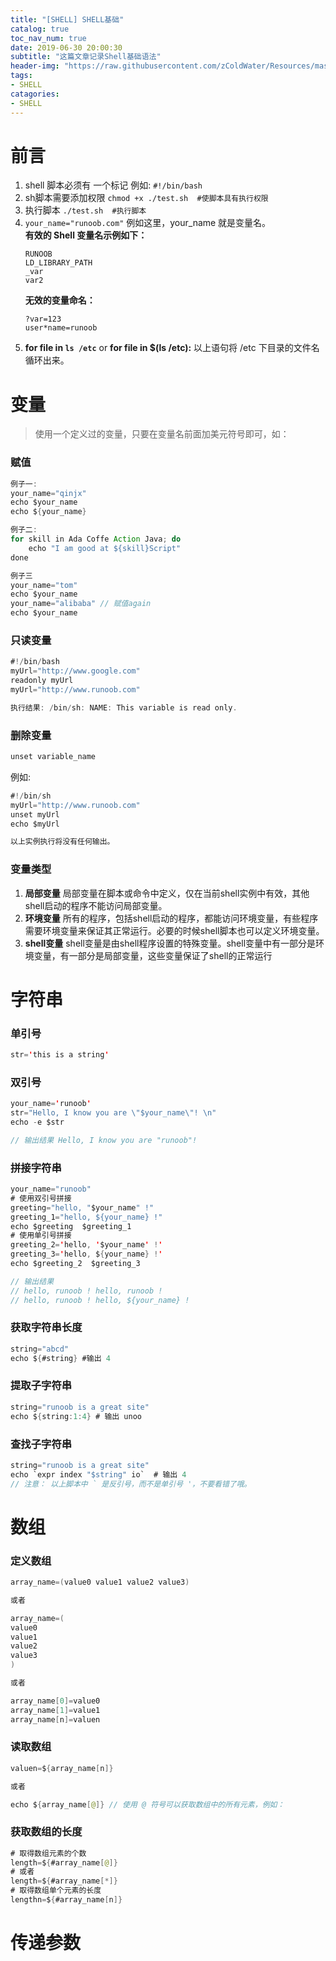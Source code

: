 ```yaml
---
title: "[SHELL] SHELL基础"
catalog: true
toc_nav_num: true
date: 2019-06-30 20:00:30
subtitle: "这篇文章记录Shell基础语法"
header-img: "https://raw.githubusercontent.com/zColdWater/Resources/master/Images/cover.jpg"
tags:
- SHELL
catagories:
- SHELL
---
```


前言
=======
1. shell 脚本必须有 一个标记 例如: `#!/bin/bash`
2. sh脚本需要添加权限 `chmod +x ./test.sh  #使脚本具有执行权限`
3. 执行脚本 `./test.sh  #执行脚本`
4. `your_name="runoob.com"` 例如这里，your_name 就是变量名。  
    **有效的 Shell 变量名示例如下：**
    ```
    RUNOOB
    LD_LIBRARY_PATH
    _var
    var2
    ```
    **无效的变量命名：**
    ```
    ?var=123
    user*name=runoob
    ```
5. **for file in `ls /etc`** or **for file in $(ls /etc):** 以上语句将 /etc 下目录的文件名循环出来。


变量
=======
> 使用一个定义过的变量，只要在变量名前面加美元符号即可，如：

### **赋值**
```java
例子一: 
your_name="qinjx"
echo $your_name
echo ${your_name}

例子二:
for skill in Ada Coffe Action Java; do
    echo "I am good at ${skill}Script"
done

例子三
your_name="tom"
echo $your_name
your_name="alibaba" // 赋值again
echo $your_name
```

### **只读变量**
```java
#!/bin/bash
myUrl="http://www.google.com"
readonly myUrl
myUrl="http://www.runoob.com"

执行结果: /bin/sh: NAME: This variable is read only.
```

### **删除变量**
```java
unset variable_name
```
例如:   
```java
#!/bin/sh
myUrl="http://www.runoob.com"
unset myUrl
echo $myUrl

以上实例执行将没有任何输出。
```

### **变量类型**
1. **局部变量** 局部变量在脚本或命令中定义，仅在当前shell实例中有效，其他shell启动的程序不能访问局部变量。
2. **环境变量** 所有的程序，包括shell启动的程序，都能访问环境变量，有些程序需要环境变量来保证其正常运行。必要的时候shell脚本也可以定义环境变量。
3. **shell变量** shell变量是由shell程序设置的特殊变量。shell变量中有一部分是环境变量，有一部分是局部变量，这些变量保证了shell的正常运行



字符串
=======

### **单引号**
```java
str='this is a string'
```

### **双引号**
```java
your_name='runoob'
str="Hello, I know you are \"$your_name\"! \n"
echo -e $str

// 输出结果 Hello, I know you are "runoob"! 
```

### **拼接字符串**
```java
your_name="runoob"
# 使用双引号拼接
greeting="hello, "$your_name" !"
greeting_1="hello, ${your_name} !"
echo $greeting  $greeting_1
# 使用单引号拼接
greeting_2='hello, '$your_name' !'
greeting_3='hello, ${your_name} !'
echo $greeting_2  $greeting_3

// 输出结果
// hello, runoob ! hello, runoob !
// hello, runoob ! hello, ${your_name} !
```

### **获取字符串长度**
```java
string="abcd"
echo ${#string} #输出 4
```

### **提取子字符串**
```java
string="runoob is a great site"
echo ${string:1:4} # 输出 unoo
```

### **查找子字符串**
```java
string="runoob is a great site"
echo `expr index "$string" io`  # 输出 4
// 注意： 以上脚本中 ` 是反引号，而不是单引号 '，不要看错了哦。
```


数组
=======

### **定义数组**
```java
array_name=(value0 value1 value2 value3)

或者

array_name=(
value0
value1
value2
value3
)

或者

array_name[0]=value0
array_name[1]=value1
array_name[n]=valuen

```

### **读取数组**

```java
valuen=${array_name[n]}

或者

echo ${array_name[@]} // 使用 @ 符号可以获取数组中的所有元素，例如：
```

### **获取数组的长度**
```java
# 取得数组元素的个数
length=${#array_name[@]}
# 或者
length=${#array_name[*]}
# 取得数组单个元素的长度
lengthn=${#array_name[n]}
```



传递参数
=======




